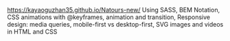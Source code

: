 https://kayaoguzhan35.github.io/Natours-new/
Using SASS,
BEM Notation,
CSS animations with @keyframes, animation and transition,
Responsive design: media queries, mobile-first vs desktop-first,
SVG images and videos in HTML and CSS
